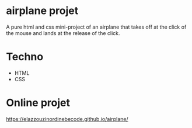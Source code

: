 # airplane projet
A pure html and css mini-project of an airplane that takes off at the click of the mouse and lands at the release of the click.

# Techno

- HTML
- CSS

# Online projet

https://elazzouzinordinebecode.github.io/airplane/

